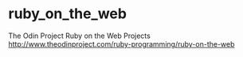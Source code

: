 # ruby_on_the_web
The Odin Project Ruby on the Web Projects http://www.theodinproject.com/ruby-programming/ruby-on-the-web
